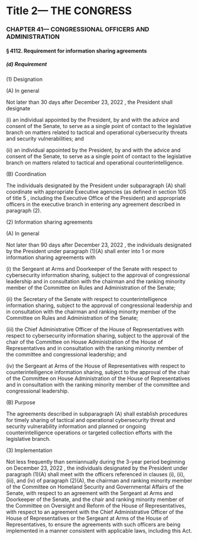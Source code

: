 
# Title 2— THE CONGRESS
### CHAPTER 41— CONGRESSIONAL OFFICERS AND ADMINISTRATION
#### § 4112. Requirement for information sharing agreements
##### (d) Requirement

(1) Designation

(A) In general

Not later than 30 days after December 23, 2022 , the President shall designate

(i) an individual appointed by the President, by and with the advice and consent of the Senate, to serve as a single point of contact to the legislative branch on matters related to tactical and operational cybersecurity threats and security vulnerabilities; and

(ii) an individual appointed by the President, by and with the advice and consent of the Senate, to serve as a single point of contact to the legislative branch on matters related to tactical and operational counterintelligence.

(B) Coordination

The individuals designated by the President under subparagraph (A) shall coordinate with appropriate Executive agencies (as defined in section 105 of title 5 , including the Executive Office of the President) and appropriate officers in the executive branch in entering any agreement described in paragraph (2).

(2) Information sharing agreements

(A) In general

Not later than 90 days after December 23, 2022 , the individuals designated by the President under paragraph (1)(A) shall enter into 1 or more information sharing agreements with

(i) the Sergeant at Arms and Doorkeeper of the Senate with respect to cybersecurity information sharing, subject to the approval of congressional leadership and in consultation with the chairman and the ranking minority member of the Committee on Rules and Administration of the Senate;

(ii) the Secretary of the Senate with respect to counterintelligence information sharing, subject to the approval of congressional leadership and in consultation with the chairman and ranking minority member of the Committee on Rules and Administration of the Senate;

(iii) the Chief Administrative Officer of the House of Representatives with respect to cybersecurity information sharing, subject to the approval of the chair of the Committee on House Administration of the House of Representatives and in consultation with the ranking minority member of the committee and congressional leadership; and

(iv) the Sergeant at Arms of the House of Representatives with respect to counterintelligence information sharing, subject to the approval of the chair of the Committee on House Administration of the House of Representatives and in consultation with the ranking minority member of the committee and congressional leadership.

(B) Purpose

The agreements described in subparagraph (A) shall establish procedures for timely sharing of tactical and operational cybersecurity threat and security vulnerability information and planned or ongoing counterintelligence operations or targeted collection efforts with the legislative branch.

(3) Implementation

Not less frequently than semiannually during the 3-year period beginning on December 23, 2022 , the individuals designated by the President under paragraph (1)(A) shall meet with the officers referenced in clauses (i), (ii), (iii), and (iv) of paragraph (2)(A), the chairman and ranking minority member of the Committee on Homeland Security and Governmental Affairs of the Senate, with respect to an agreement with the Sergeant at Arms and Doorkeeper of the Senate, and the chair and ranking minority member of the Committee on Oversight and Reform of the House of Representatives, with respect to an agreement with the Chief Administrative Officer of the House of Representatives or the Sergeant at Arms of the House of Representatives, to ensure the agreements with such officers are being implemented in a manner consistent with applicable laws, including this Act.
